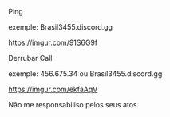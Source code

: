 Ping

exemple: Brasil3455.discord.gg

https://imgur.com/91S6G9f

Derrubar Call

exemple: 456.675.34 ou Brasil3455.discord.gg

https://imgur.com/ekfaAqV

Não me responsabiliso pelos seus atos
